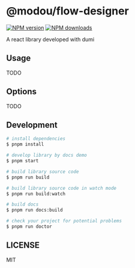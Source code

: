 # @modou/flow-designer

[![NPM version](https://img.shields.io/npm/v/@modou/flow-designer.svg?style=flat)](https://npmjs.org/package/@modou/flow-designer)
[![NPM downloads](http://img.shields.io/npm/dm/@modou/flow-designer.svg?style=flat)](https://npmjs.org/package/@modou/flow-designer)

A react library developed with dumi

## Usage

TODO

## Options

TODO

## Development

```bash
# install dependencies
$ pnpm install

# develop library by docs demo
$ pnpm start

# build library source code
$ pnpm run build

# build library source code in watch mode
$ pnpm run build:watch

# build docs
$ pnpm run docs:build

# check your project for potential problems
$ pnpm run doctor
```

## LICENSE

MIT

